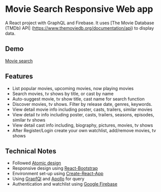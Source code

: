 # Movie Search Responsive Web app

A React project with GraphQL and Firebase.
It uses [The Movie Database (TMDb) API] (https://www.themoviedb.org/documentation/api) to display data.

## Demo

[Movie search](http://movie-search.tamasjonas.com/)

## Features

* List popular movies, upcoming movies, now playing movies
* Search movies, tv shows by title, or cast by name
* Auto-suggest movie, tv show title, cast name for search function
* Discover movies, tv shows. Filter by release date, genres, keywords. 
* View detail movie info including poster, casts, trailers, similar movies
* View detail tv info including poster, casts, trailers, seasons, episodes, similar tv shows
* View detail cast info including, biography, pictures, movies, tv shows
* After Register/Login create your own watchlist, add/remove movies, tv shows 

## Technical Notes

* Followed [Atomic design](http://bradfrost.com/blog/post/atomic-web-design/)
* Responsive design using [React-Bootstrap](https://react-bootstrap.github.io/)
* Environment set-up using [Create-React-App](https://github.com/facebookincubator/create-react-app)
* Using [GrapfQl](https://graphql.org/) and [Apollo](https://www.apollographql.com/) for query
* Authentication and watchlist using [Google Firebase](https://firebase.google.com/)
